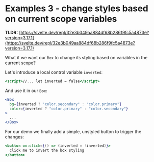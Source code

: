# Examples 3 - change styles based on current scope variables

**TLDR:** [https://svelte.dev/repl/32e3b049aa884df68b286f9fc5a4873e?version=3.17.1](https://svelte.dev/repl/32e3b049aa884df68b286f9fc5a4873e?version=3.17.1)

What if we want our `Box` to change its styling based on variables in the current scope?

Let's introduce a local control variable `inverted`:

```jsx
<script>//... let inverted = false</script>
```

And use it in our `Box`:

```jsx
<Box
  bg={inverted ? "color.secondary" : "color.primary"}
  color={inverted ? "color.primary" : "color.secondary"}
>
  ...
</Box>
```

For our demo we finally add a simple, unstyled button to trigger the changes:

```jsx
<button on:click={() => (inverted = !inverted)}>
  click me to invert the box styling
</button>
```
